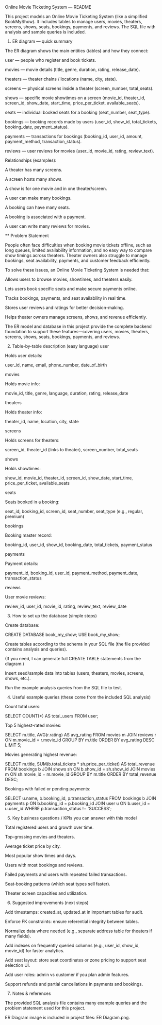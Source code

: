 Online Movie Ticketing System — README


This project models an Online Movie Ticketing System (like a simplified BookMyShow).
It includes tables to manage users, movies, theaters, screens, shows, seats, bookings, payments, and reviews. The SQL file with analysis and sample queries is included. 


1. ER diagram — quick summary

The ER diagram shows the main entities (tables) and how they connect:

user — people who register and book tickets.

movies — movie details (title, genre, duration, rating, release_date).

theaters — theater chains / locations (name, city, state).

screens — physical screens inside a theater (screen_number, total_seats).

shows — specific movie showtimes on a screen (movie_id, theater_id, screen_id, show_date, start_time, price_per_ticket, available_seats).

seats — individual booked seats for a booking (seat_number, seat_type).

bookings — booking records made by users (user_id, show_id, total_tickets, booking_date, payment_status).

payments — transactions for bookings (booking_id, user_id, amount, payment_method, transaction_status).

reviews — user reviews for movies (user_id, movie_id, rating, review_text).

Relationships (examples):

A theater has many screens.

A screen hosts many shows.

A show is for one movie and in one theater/screen.

A user can make many bookings.

A booking can have many seats.

A booking is associated with a payment.

A user can write many reviews for movies.

** Problem Statement

People often face difficulties when booking movie tickets offline, such as long queues, limited availability information, and no easy way to compare show timings across theaters. Theater owners also struggle to manage bookings, seat availability, payments, and customer feedback efficiently.

To solve these issues, an Online Movie Ticketing System is needed that:

Allows users to browse movies, showtimes, and theaters easily.

Lets users book specific seats and make secure payments online.

Tracks bookings, payments, and seat availability in real time.

Stores user reviews and ratings for better decision-making.

Helps theater owners manage screens, shows, and revenue efficiently.

The ER model and database in this project provide the complete backend foundation to support these features—covering users, movies, theaters, screens, shows, seats, bookings, payments, and reviews.



2. Table-by-table description (easy language)
user

Holds user details:

user_id, name, email, phone_number, date_of_birth

movies

Holds movie info:

movie_id, title, genre, language, duration, rating, release_date

theaters

Holds theater info:

theater_id, name, location, city, state

screens

Holds screens for theaters:

screen_id, theater_id (links to theater), screen_number, total_seats

shows

Holds showtimes:

show_id, movie_id, theater_id, screen_id, show_date, start_time, price_per_ticket, available_seats

seats

Seats booked in a booking:

seat_id, booking_id, screen_id, seat_number, seat_type (e.g., regular, premium)

bookings

Booking master record:

booking_id, user_id, show_id, booking_date, total_tickets, payment_status

payments

Payment details:

payment_id, booking_id, user_id, payment_method, payment_date, transaction_status

reviews

User movie reviews:

review_id, user_id, movie_id, rating, review_text, review_date

3. How to set up the database (simple steps)

Create database:

CREATE DATABASE book_my_show;
USE book_my_show;


Create tables according to the schema in your SQL file (the file provided contains analysis and queries). 


(If you need, I can generate full CREATE TABLE statements from the diagram.)

Insert seed/sample data into tables (users, theaters, movies, screens, shows, etc.).

Run the example analysis queries from the SQL file to test.

4. Useful example queries (these come from the included SQL analysis)

Count total users:

SELECT COUNT(*) AS total_users FROM user;


Top 5 highest-rated movies:

SELECT m.title, AVG(r.rating) AS avg_rating
FROM movies m
JOIN reviews r ON m.movie_id = r.movie_id
GROUP BY m.title
ORDER BY avg_rating DESC
LIMIT 5;


Movies generating highest revenue:

SELECT m.title, SUM(b.total_tickets * sh.price_per_ticket) AS total_revenue
FROM bookings b
JOIN shows sh ON b.show_id = sh.show_id
JOIN movies m ON sh.movie_id = m.movie_id
GROUP BY m.title
ORDER BY total_revenue DESC;


Bookings with failed or pending payments:

SELECT u.name, b.booking_id, p.transaction_status
FROM bookings b
JOIN payments p ON b.booking_id = p.booking_id
JOIN user u ON b.user_id = u.user_id
WHERE p.transaction_status != 'SUCCESS';



5. Key business questions / KPIs you can answer with this model

Total registered users and growth over time.

Top-grossing movies and theaters.

Average ticket price by city.

Most popular show times and days.

Users with most bookings and reviews.

Failed payments and users with repeated failed transactions.

Seat-booking patterns (which seat types sell faster).

Theater screen capacities and utilization.


6. Suggested improvements (next steps)

Add timestamps: created_at, updated_at in important tables for audit.

Enforce FK constraints: ensure referential integrity between tables.

Normalize data where needed (e.g., separate address table for theaters if many fields).

Add indexes on frequently queried columns (e.g., user_id, show_id, movie_id) for faster analytics.

Add seat layout: store seat coordinates or zone pricing to support seat selection UI.

Add user roles: admin vs customer if you plan admin features.

Support refunds and partial cancellations in payments and bookings.

7. Notes & references

The provided SQL analysis file contains many example queries and the problem statement used for this project. 


ER Diagram image is included in project files: ER Diagram.png.

